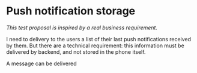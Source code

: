 # Push notification storage

*This test proposal is inspired by a real business requirement.*

I need to delivery to the users a list of their last push notifications received by them. But there are a technical requirement: this information must be delivered by backend, and not stored in the phone itself.

A message can be delivered
